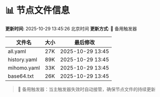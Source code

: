 # 📊 节点文件信息

**更新时间**: 2025-10-29 13:45:26 北京时间
**更新方式**: 🔄 备用触发器

| 文件名 | 大小 | 最后修改 |
|--------|------|----------|
| all.yaml | 27K | 2025-10-29 13:45 |
| history.yaml | 89K | 2025-10-29 13:45 |
| mihomo.yaml | 33K | 2025-10-29 13:45 |
| base64.txt | 26K | 2025-10-29 13:45 |

> 🔄 备用触发器：当主触发器失效时自动接管，确保节点文件的持续更新
